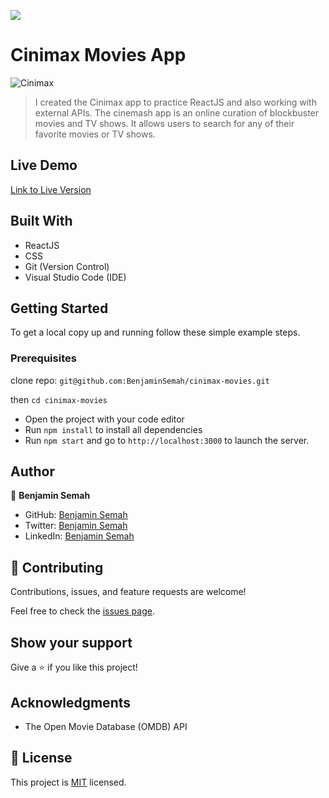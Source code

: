 ![](https://img.shields.io/badge/CinimaxMovies-blueviolet)

# Cinimax Movies App

![Cinimax](https://user-images.githubusercontent.com/71140133/153568771-ab652ae7-d6c1-4e68-b818-9be10af0414b.PNG)


>I created the Cinimax app to practice ReactJS and also working with external APIs. The cinemash app is an online curation of blockbuster movies and TV shows. It allows users to  search for any of their favorite movies or TV shows.

## Live Demo

[Link to Live Version]()

## Built With

- ReactJS
- CSS
- Git (Version Control)
- Visual Studio Code (IDE)

## Getting Started

To get a local copy up and running follow these simple example steps.

### Prerequisites

clone repo: `git@github.com:BenjaminSemah/cinimax-movies.git`

then
`cd cinimax-movies`

- Open the project with your code editor
- Run `npm install` to install all dependencies
- Run `npm start` and go to `http://localhost:3000` to launch the server.

## Author

👤 **Benjamin Semah**

- GitHub: [Benjamin Semah](https://github.com/BenjaminSemah)
- Twitter: [Benjamin Semah](https://twitter.com/BenjaminSemah)
- LinkedIn: [Benjamin Semah](https://www.linkedin.com/in/benjaminsemah/)


## 🤝 Contributing

Contributions, issues, and feature requests are welcome!

Feel free to check the [issues page](https://github.com/BenjaminSemah/cinimax-movies/issues).

## Show your support

Give a ⭐️ if you like this project!

## Acknowledgments

- The Open Movie Database (OMDB) API

## 📝 License

This project is [MIT](https://github.com/Yerimah/JS-Capstone-Project/blob/dev-branch/MIT.md) licensed.

